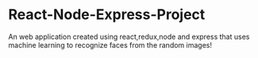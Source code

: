 # React-Node-Express-Project
An web application created using react,redux,node and express that uses machine learning to recognize faces from the random images!
